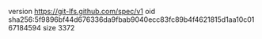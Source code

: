 version https://git-lfs.github.com/spec/v1
oid sha256:5f9896bf44d676336da9fbab9040ecc83fc89b4f4621815d1aa10c0167184594
size 3372
